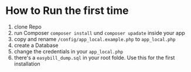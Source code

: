 # How to Run the first time
1. clone Repo
2. run Composer `composer install` und `composer upadate` inside your app
3. copy and rename `/config/app_local.example.php` to  `app_local.php`
4. create a Database 
5. change the credentials in your `app_local.php`
6. there's a `easybill_dump.sql` in your root folde. Use this for the first installation
